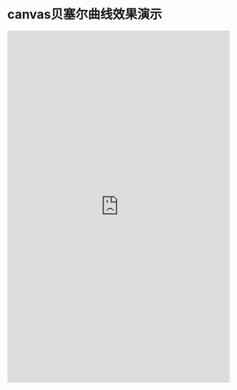 # canvas贝塞尔曲线效果演示

<p><iframe style="width: 100%; height: 800px;" src="https://demo.xiaohuochai.site/js/canvas/bezier/b1.html"frameborder="0" width="320" height="240"></iframe></p>